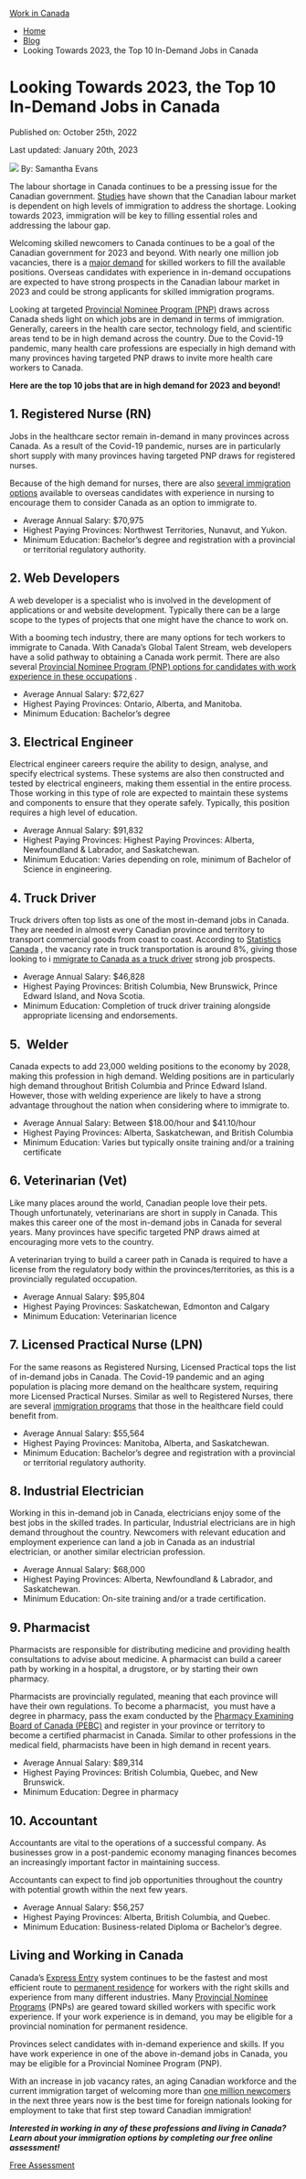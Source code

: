 [Work in Canada](https://www.canadim.com/blog/category/work-in-canada/)

*   [Home](https://www.canadim.com "Home")
*   [Blog](https://www.canadim.com/blog/ "Blog")
*   Looking Towards 2023, the Top 10 In-Demand Jobs in Canada

Looking Towards 2023, the Top 10 In-Demand Jobs in Canada
=========================================================

Published on: October 25th, 2022

Last updated: January 20th, 2023

![](http://gravatar.com/avatar/7d004a1b3bdf1ed98fa82923885b5d08?s=50&?r=g&d=mp) By: Samantha Evans   

The labour shortage in Canada continues to be a pressing issue for the Canadian government. [Studies](https://www.canadim.com/news/immigration-crucial-to-fill-job-vacancies-research-shows/) have shown that the Canadian labour market is dependent on high levels of immigration to address the shortage. Looking towards 2023, immigration will be key to filling essential roles and addressing the labour gap.

Welcoming skilled newcomers to Canada continues to be a goal of the Canadian government for 2023 and beyond. With nearly one million job vacancies, there is a [major demand](https://www.canadim.com/news/immigration-crucial-to-fill-job-vacancies-research-shows/) for skilled workers to fill the available positions. Overseas candidates with experience in in-demand occupations are expected to have strong prospects in the Canadian labour market in 2023 and could be strong applicants for skilled immigration programs.

Looking at targeted [Provincial Nominee Program (PNP)](https://www.canadim.com/immigrate/provincial-nominee-program/) draws across Canada sheds light on which jobs are in demand in terms of immigration. Generally, careers in the health care sector, technology field, and scientific areas tend to be in high demand across the country. Due to the Covid-19 pandemic, many health care professions are especially in high demand with many provinces having targeted PNP draws to invite more health care workers to Canada.

**Here are the top 10 jobs that are in high demand for 2023 and beyond!**

**1\. Registered Nurse (RN)**
-----------------------------

Jobs in the healthcare sector remain in-demand in many provinces across Canada. As a result of the Covid-19 pandemic, nurses are in particularly short supply with many provinces having targeted PNP draws for registered nurses.

Because of the high demand for nurses, there are also [several immigration options](https://www.canadim.com/blog/canadian-immigration-options-nurses/) available to overseas candidates with experience in nursing to encourage them to consider Canada as an option to immigrate to.

*   Average Annual Salary: $70,975
*   Highest Paying Provinces: Northwest Territories, Nunavut, and Yukon.
*   Minimum Education: Bachelor’s degree and registration with a provincial or territorial regulatory authority.

**2\. Web Developers**
----------------------

A web developer is a specialist who is involved in the development of applications or and website development. Typically there can be a large scope to the types of projects that one might have the chance to work on.

With a booming tech industry, there are many options for tech workers to immigrate to Canada. With Canada’s Global Talent Stream, web developers have a solid pathway to obtaining a Canada work permit. There are also several [Provincial Nominee Program (PNP) options for candidates with work experience in these occupations](https://www.canadim.com/blog/canadian-immigration-it-workers/) .

*   Average Annual Salary: $72,627
*   Highest Paying Provinces: Ontario, Alberta, and Manitoba.
*   Minimum Education: Bachelor’s degree

**3\. Electrical Engineer**
---------------------------

Electrical engineer careers require the ability to design, analyse, and specify electrical systems. These systems are also then constructed and tested by electrical engineers, making them essential in the entire process. Those working in this type of role are expected to maintain these systems and components to ensure that they operate safely. Typically, this position requires a high level of education.

*   Average Annual Salary: $91,832
*   Highest Paying Provinces: Highest Paying Provinces: Alberta, Newfoundland & Labrador, and Saskatchewan.
*   Minimum Education: Varies depending on role, minimum of Bachelor of Science in engineering.

**4\. Truck Driver**
--------------------

Truck drivers often top lists as one of the most in-demand jobs in Canada. They are needed in almost every Canadian province and territory to transport commercial goods from coast to coast. According to [Statistics Canada](https://www.statcan.gc.ca/en/start) , the vacancy rate in truck transportation is around 8%, giving those looking to i [mmigrate to Canada as a truck driver](https://www.canadim.com/blog/immigrate-to-canada-truck-drivers/) strong job prospects.

*   Average Annual Salary: $46,828
*   Highest Paying Provinces: British Columbia, New Brunswick, Prince Edward Island, and Nova Scotia.
*   Minimum Education: Completion of truck driver training alongside appropriate licensing and endorsements.

**5.  Welder**
--------------

Canada expects to add 23,000 welding positions to the economy by 2028, making this profession in high demand. Welding positions are in particularly high demand throughout British Columbia and Prince Edward Island. However, those with welding experience are likely to have a strong advantage throughout the nation when considering where to immigrate to.

*   Average Annual Salary: Between $18.00/hour and $41.10/hour
*   Highest Paying Provinces: Alberta, Saskatchewan, and British Columbia
*   Minimum Education: Varies but typically onsite training and/or a training certificate

**6\. Veterinarian (Vet)**
--------------------------

Like many places around the world, Canadian people love their pets. Though unfortunately, veterinarians are short in supply in Canada. This makes this career one of the most in-demand jobs in Canada for several years. Many provinces have specific targeted PNP draws aimed at encouraging more vets to the country.

A veterinarian trying to build a career path in Canada is required to have a license from the regulatory body within the provinces/territories, as this is a provincially regulated occupation.

*   Average Annual Salary: $95,804
*   Highest Paying Provinces: Saskatchewan, Edmonton and Calgary
*   Minimum Education: Veterinarian licence

**7\. Licensed Practical Nurse (LPN)**
--------------------------------------

For the same reasons as Registered Nursing, Licensed Practical tops the list of in-demand jobs in Canada. The Covid-19 pandemic and an aging population is placing more demand on the healthcare system, requiring more Licensed Practical Nurses. Similar as well to Registered Nurses, there are several [immigration programs](https://www.canadim.com/blog/canadian-immigration-options-nurses/) that those in the healthcare field could benefit from.

*   Average Annual Salary: $55,564
*   Highest Paying Provinces: Manitoba, Alberta, and Saskatchewan.
*   Minimum Education: Bachelor’s degree and registration with a provincial or territorial regulatory authority.

**8\. Industrial Electrician**
------------------------------

Working in this in-demand job in Canada, electricians enjoy some of the best jobs in the skilled trades. In particular, Industrial electricians are in high demand throughout the country. Newcomers with relevant education and employment experience can land a job in Canada as an industrial electrician, or another similar electrician profession.

*   Average Annual Salary: $68,000
*   Highest Paying Provinces: Alberta, Newfoundland & Labrador, and Saskatchewan.
*   Minimum Education: On-site training and/or a trade certification.

**9\. Pharmacist**
------------------

Pharmacists are responsible for distributing medicine and providing health consultations to advise about medicine. A pharmacist can build a career path by working in a hospital, a drugstore, or by starting their own pharmacy.

Pharmacists are provincially regulated, meaning that each province will have their own regulations. To become a pharmacist,  you must have a degree in pharmacy, pass the exam conducted by the [Pharmacy Examining Board of Canada (PEBC)](https://www.pebc.ca/index.php/ci_id/3374/la_id/1.htm) and register in your province or territory to become a certified pharmacist in Canada. Similar to other professions in the medical field, pharmacists have been in high demand in recent years.

*   Average Annual Salary: $89,314
*   Highest Paying Provinces: British Columbia, Quebec, and New Brunswick.
*   Minimum Education: Degree in pharmacy

**10\. Accountant**
-------------------

Accountants are vital to the operations of a successful company. As businesses grow in a post-pandemic economy managing finances becomes an increasingly important factor in maintaining success.

Accountants can expect to find job opportunities throughout the country with potential growth within the next few years.

*   Average Annual Salary: $56,257
*   Highest Paying Provinces: Alberta, British Columbia, and Quebec.
*   Minimum Education: Business-related Diploma or Bachelor’s degree.

**Living and Working in Canada**
--------------------------------

Canada’s [Express Entry](https://www.canadim.com/immigrate/express-entry/) system continues to be the fastest and most efficient route to [permanent residence](https://www.canadim.com/immigrate/canada-permanent-residence/) for workers with the right skills and experience from many different industries. Many [Provincial Nominee Programs](https://www.canadim.com/immigrate/provincial-nominee-program/) (PNPs) are geared toward skilled workers with specific work experience. If your work experience is in demand, you may be eligible for a provincial nomination for permanent residence.

Provinces select candidates with in-demand experience and skills. If you have work experience in one of the above in-demand jobs in Canada, you may be eligible for a Provincial Nominee Program (PNP).

With an increase in job vacancy rates, an aging Canadian workforce and the current immigration target of welcoming more than [one million newcomers](https://www.canadim.com/news/canada-to-increase-immigration-levels-over-next-three-years/) in the next three years now is the best time for foreign nationals looking for employment to take that first step toward Canadian immigration!

**_Interested in working in any of these professions and living in Canada? Learn about your immigration options by completing our free online assessment!_**

[Free Assessment](https://www.canadim.com/assessment/student/)
